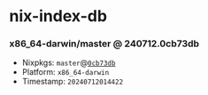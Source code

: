 # nix-index-db
### x86_64-darwin/master @ 240712.0cb73db
- Nixpkgs: `master`@[`0cb73db`](https://github.com/NixOS/nixpkgs/commit/0cb73db09216e6fdb4ae71378ac3ee001fd7493c)
- Platform: `x86_64-darwin`
- Timestamp: `20240712014422`
